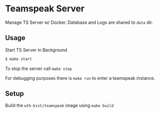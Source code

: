 Teamspeak Server
================

Manage TS Server w/ Docker. Database and Logs are shared to `data` dir.

Usage
-----

Start TS Server in Background

```sh
$ make start
```

To stop the server call `make stop`


For debugging purposes there is `make run` to enter a teamspeak instance.


Setup
-----

Build the `wth-kist/teamspeak` image using `make build`
